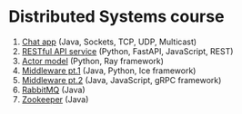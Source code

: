 # Distributed Systems course

1. [Chat app](Lab1) (Java, Sockets, TCP, UDP, Multicast)
2. [RESTful API service](Lab2) (Python, FastAPI, JavaScript, REST)
3. [Actor model](Lab3) (Python, Ray framework)
4. [Middleware pt.1](Lab4) (Java, Python, Ice framework)
5. [Middleware pt.2](Lab5) (Java, JavaScript, gRPC framework)
6. [RabbitMQ](Lab6) (Java)
7. [Zookeeper](Lab7) (Java)
   

